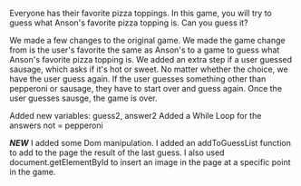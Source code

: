 Everyone has their favorite pizza toppings.
In this game, you will try to guess what Anson's favorite pizza topping is.
Can you guess it?

We made a few changes to the original game.
We made the game change from is the user's favorite the same as Anson's to a game to guess what Anson's favorite pizza topping is.
We added an extra step if a user guessed sausage, which asks if it's hot or sweet.
No matter whether the choice, we have the user guess again.
If the user guesses something other than pepperoni or sausage, they have to start over and guess again.
Once the user guesses sausge, the game is over.

Added new variables: guess2, answer2
Added a While Loop for the answers not = pepperoni

***NEW***
I added some Dom manipulation.   I added an addToGuessList function to add to the page the result of the last guess.  I also used document.getElementById to insert an image in the page at a specific point in the game.

